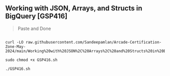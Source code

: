 ## Working with JSON, Arrays, and Structs in BigQuery [GSP416]

> Paste and Done
```

curl -LO raw.githubusercontent.com/Sandeepamlan/Arcade-Certification-Zone-May-2024/main/Working%20with%20JSON%2C%20Arrays%2C%20and%20Structs%20in%20BigQuery/GSP416.sh

sudo chmod +x GSP416.sh

./GSP416.sh
```
